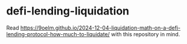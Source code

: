 # defi-lending-liquidation

Read https://9oelm.github.io/2024-12-04-liquidation-math-on-a-defi-lending-protocol-how-much-to-liquidate/ with this repository in mind.
